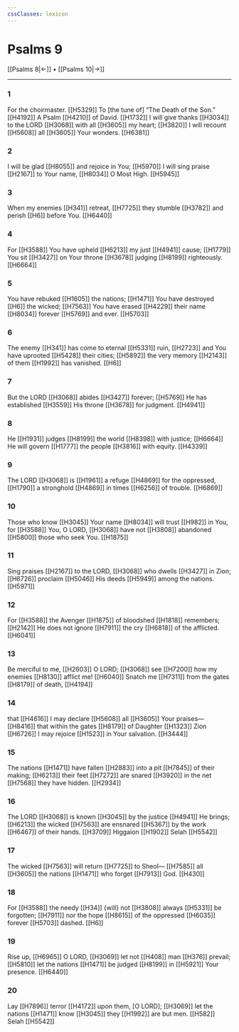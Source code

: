 ```yaml
---
cssClasses: lexicon
---
```


# Psalms 9

[[Psalms 8|←]] • [[Psalms 10|→]]

---

### 1
For the choirmaster. [[H5329]] To [the tune of] “The Death of the Son.” [[H4192]] A Psalm [[H4210]] of David. [[H1732]] I will give thanks [[H3034]] to the LORD [[H3068]] with all [[H3605]] my heart; [[H3820]] I will recount [[H5608]] all [[H3605]] Your wonders. [[H6381]]

### 2
I will be glad [[H8055]] and rejoice in You; [[H5970]] I will sing praise [[H2167]] to Your name, [[H8034]] O Most High. [[H5945]]

### 3
When my enemies [[H341]] retreat, [[H7725]] they stumble [[H3782]] and perish [[H6]] before You. [[H6440]]

### 4
For [[H3588]] You have upheld [[H6213]] my just [[H4941]] cause; [[H1779]] You sit [[H3427]] on Your throne [[H3678]] judging [[H8199]] righteously. [[H6664]]

### 5
You have rebuked [[H1605]] the nations; [[H1471]] You have destroyed [[H6]] the wicked; [[H7563]] You have erased [[H4229]] their name [[H8034]] forever [[H5769]] and ever. [[H5703]]

### 6
The enemy [[H341]] has come to eternal [[H5331]] ruin, [[H2723]] and You have uprooted [[H5428]] their cities; [[H5892]] the very memory [[H2143]] of them [[H1992]] has vanished. [[H6]]

### 7
But the LORD [[H3068]] abides [[H3427]] forever; [[H5769]] He has established [[H3559]] His throne [[H3678]] for judgment. [[H4941]]

### 8
He [[H1931]] judges [[H8199]] the world [[H8398]] with justice; [[H6664]] He will govern [[H1777]] the people [[H3816]] with equity. [[H4339]]

### 9
The LORD [[H3068]] is [[H1961]] a refuge [[H4869]] for the oppressed, [[H1790]] a stronghold [[H4869]] in times [[H6256]] of trouble. [[H6869]]

### 10
Those who know [[H3045]] Your name [[H8034]] will trust [[H982]] in You,  for [[H3588]] You, O LORD, [[H3068]] have not [[H3808]] abandoned [[H5800]] those who seek You. [[H1875]]

### 11
Sing praises [[H2167]] to the LORD, [[H3068]] who dwells [[H3427]] in Zion; [[H6726]] proclaim [[H5046]] His deeds [[H5949]] among the nations. [[H5971]]

### 12
For [[H3588]] the Avenger [[H1875]] of bloodshed [[H1818]] remembers; [[H2142]] He does not ignore [[H7911]] the cry [[H6818]] of the afflicted. [[H6041]]

### 13
Be merciful to me, [[H2603]] O LORD; [[H3068]] see [[H7200]] how my enemies [[H8130]] afflict me! [[H6040]] Snatch me [[H7311]] from the gates [[H8179]] of death, [[H4194]]

### 14
that [[H4616]] I may declare [[H5608]] all [[H3605]] Your praises— [[H8416]] that within the gates [[H8179]] of Daughter [[H1323]] Zion [[H6726]] I may rejoice [[H1523]] in Your salvation. [[H3444]]

### 15
The nations [[H1471]] have fallen [[H2883]] into a pit [[H7845]] of their making; [[H6213]] their feet [[H7272]] are snared [[H3920]] in the net [[H7568]] they have hidden. [[H2934]]

### 16
The LORD [[H3068]] is known [[H3045]] by the justice [[H4941]] He brings; [[H6213]] the wicked [[H7563]] are ensnared [[H5367]] by the work [[H6467]] of their hands. [[H3709]] Higgaion [[H1902]] Selah [[H5542]]

### 17
The wicked [[H7563]] will return [[H7725]] to Sheol— [[H7585]] all [[H3605]] the nations [[H1471]] who forget [[H7913]] God. [[H430]]

### 18
For [[H3588]] the needy [[H34]] {will} not [[H3808]] always [[H5331]] be forgotten; [[H7911]] nor the hope [[H8615]] of the oppressed [[H6035]] forever [[H5703]] dashed. [[H6]]

### 19
Rise up, [[H6965]] O LORD, [[H3069]] let not [[H408]] man [[H376]] prevail; [[H5810]] let the nations [[H1471]] be judged [[H8199]] in [[H5921]] Your presence. [[H6440]]

### 20
Lay [[H7896]] terror [[H4172]] upon them, [O LORD]; [[H3069]] let the nations [[H1471]] know [[H3045]] they [[H1992]] are but men. [[H582]] Selah [[H5542]]

